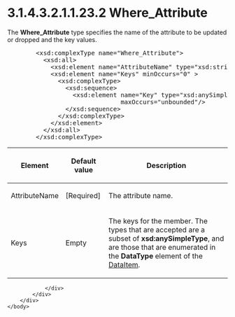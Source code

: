 <html dir="LTR" xmlns:mshelp="http://msdn.microsoft.com/mshelp" xmlns:ddue="http://ddue.schemas.microsoft.com/authoring/2003/5" xmlns:xlink="http://www.w3.org/1999/xlink" xmlns:tool="http://www.microsoft.com/tooltip">
    <head>
        <meta http-equiv="Content-Type" content="text/html; CHARSET=utf-8"></meta>
        <meta name="save" content="history"></meta>
        <title>3.1.4.3.2.1.1.23.2 Where_Attribute</title>
        <xml>
            <mshelp:toctitle title="3.1.4.3.2.1.1.23.2 Where_Attribute"></mshelp:toctitle>
            <mshelp:rltitle title="[MS-SSAS]: Where_Attribute"></mshelp:rltitle>
            <mshelp:keyword index="A" term="c64067b8-eac6-47d8-b209-8ae9bcacc56a"></mshelp:keyword>
            <mshelp:attr name="DCSext.ContentType" value="open specification"></mshelp:attr>
            <mshelp:attr name="AssetID" value="c64067b8-eac6-47d8-b209-8ae9bcacc56a"></mshelp:attr>
            <mshelp:attr name="TopicType" value="kbRef"></mshelp:attr>
            <mshelp:attr name="DCSext.Title" value="[MS-SSAS]: Where_Attribute" />
        </xml>
    </head>
    <body>
        <div id="header">
            <h1 class="heading">3.1.4.3.2.1.1.23.2 Where_Attribute</h1>
        </div>
        <div id="mainSection">
            <div id="mainBody">
                <div id="allHistory" class="saveHistory"></div>
                <div id="sectionSection0" class="section" name="collapseableSection">
                    

<p>The <b>Where_Attribute</b> type specifies the name of the
attribute to be updated or dropped and the key values.</p>

<dl>
<dd>
<div><pre>   &lt;xsd:complexType name=&quot;Where_Attribute&quot;&gt;
     &lt;xsd:all&gt;
       &lt;xsd:element name=&quot;AttributeName&quot; type=&quot;xsd:string&quot; /&gt;
       &lt;xsd:element name=&quot;Keys&quot; minOccurs=&quot;0&quot; &gt;
         &lt;xsd:complexType&gt;
           &lt;xsd:sequence&gt;
             &lt;xsd:element name=&quot;Key&quot; type=&quot;xsd:anySimpleType&quot; minOccurs=&quot;0&quot;
                          maxOccurs=&quot;unbounded&quot;/&gt;
           &lt;/xsd:sequence&gt;
         &lt;/xsd:complexType&gt;
       &lt;/xsd:element&gt;
     &lt;/xsd:all&gt;
   &lt;/xsd:complexType&gt;
</pre></div>
</dd></dl>

<table>
 <thead>
  <tr>
   <th>
   <p>Element</p>
   </th>
   <th>
   <p>Default value</p>
   </th>
   <th>
   <p>Description</p>
   </th>
  </tr>
 </thead>
 <tr>
  <td>
  <p>AttributeName</p>
  </td>
  <td>
  <p>[Required]</p>
  </td>
  <td>
  <p>The attribute name.</p>
  </td>
 </tr>
 <tr>
  <td>
  <p>Keys</p>
  </td>
  <td>
  <p>Empty</p>
  </td>
  <td>
  <p>The keys for the member. The types that are accepted
  are a subset of <b>xsd:anySimpleType</b>, and are those that are enumerated
  in the <b>DataType</b> element of the <a href="c91dd9ea-1120-4f8a-98c6-f9e4d8f74d66.htm">DataItem</a>.</p>
  </td>
 </tr>
</table>

<p> </p>


                </div>
            </div>
        </div>
    </body>
</html>